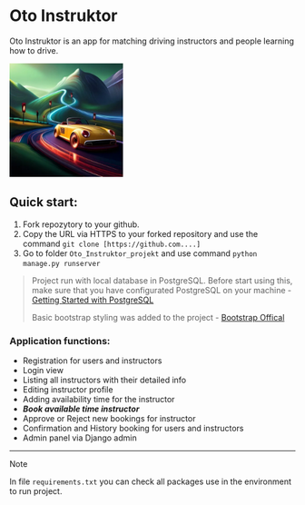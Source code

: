 # Oto Instruktor
Oto Instruktor is an app for matching driving instructors and people learning how to drive.

<img src="https://github.com/TheRizzy/Oto_Instruktor/blob/main/Oto_Instruktor_project/static/logo.jpg?raw=true" alt="Oto Instruktor" width="200"/>

## Quick start:
1. Fork repozytory to your github.
2. Copy the URL via HTTPS to your forked repository and use the command `git clone [https://github.com....]`
4. Go to folder `Oto_Instruktor_projekt` and use command `python manage.py runserver`

> Project run with local database in PostgreSQL. Before start using this, make sure that you have configurated PostgreSQL on your machine - [Getting Started with PostgreSQL](https://www.postgresql.org/docs/current/tutorial-start.html)
>
> Basic bootstrap styling was added to the project - [Bootstrap Offical ](https://getbootstrap.com/)


### Application functions:
* Registration for users and instructors
* Login view
* Listing all instructors with their detailed info
* Editing instructor profile
* Adding availability time for the instructor
* ***Book available time instructor***
* Approve or Reject new bookings for instructor
* Confirmation and History booking for users and instructors
* Admin panel via Django admin
  

***
>[!NOTE]
> In file `requirements.txt` you can check all packages use in the environment to run project.
